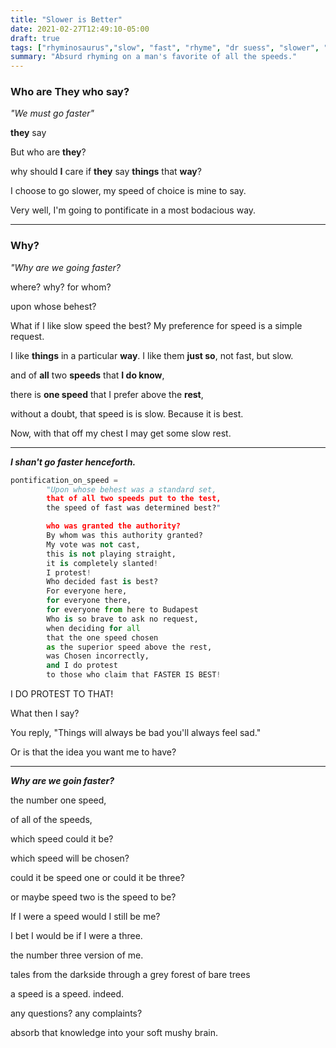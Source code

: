 ```yaml
---
title: "Slower is Better"
date: 2021-02-27T12:49:10-05:00
draft: true
tags: ["rhyminosaurus","slow", "fast", "rhyme", "dr suess", "slower", "faster", "fast vs slow", "rabbit vs turtle", "tortoise vs hare", "poetry", "lyrics", "relativity"]
summary: "Absurd rhyming on a man's favorite of all the speeds."
---
```

### Who are They who say?

*"We must go faster"* 

**they** say 

But who are **they**?

why should **I** care if **they** say **things** that **way**?

I choose to go slower, my speed of choice is mine to say.

Very well, I'm going to pontificate in a most bodacious way.

---
### Why?

*"Why are we going faster?*
 
where? 
why? 
for whom? 

upon whose behest? 

What if I like slow speed the best?
My preference for speed is a simple request.

I like **things** in a particular **way**. 
I like them **just so**, not fast, but slow. 

and of **all** two **speeds** that **I do know**, 

there is **one speed** that I prefer above the **rest**,

 without a doubt, that speed is is slow. Because it is best. 
 
 Now, with that off my chest I may get some slow rest. 

 ---

***I shan't go faster henceforth.***
```python
pontification_on_speed = 
        "Upon whose behest was a standard set, 
        that of all two speeds put to the test,  
        the speed of fast was determined best?" 

        who was granted the authority?
        By whom was this authority granted? 
        My vote was not cast, 
        this is not playing straight, 
        it is completely slanted!
        I protest! 
        Who decided fast is best? 
        For everyone here, 
        for everyone there,
        for everyone from here to Budapest
        Who is so brave to ask no request, 
        when deciding for all 
        that the one speed chosen
        as the superior speed above the rest, 
        was Chosen incorrectly, 
        and I do protest 
        to those who claim that FASTER IS BEST!
```

I DO PROTEST TO THAT!

What then I say?

You reply, "Things will always be bad you'll always feel sad."

Or is that the idea you want me to have?

---

***Why are we goin faster?*** 

the number one speed,

of all of the speeds,

which speed could it be?

which speed will be chosen? 

could it be speed one or could it be three? 

or maybe speed two is the speed to be? 

If I were a speed would I still be me? 

I bet I would be if I were a three. 

the number three version of me.  

tales from the darkside through a grey forest of bare trees

a speed is a speed. indeed.

any questions? any complaints?

absorb that knowledge into your soft mushy brain.